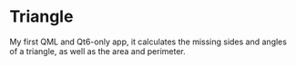 # Triangle
My first QML and Qt6-only app, it calculates the missing sides and angles of a triangle, as well as the area and perimeter.
